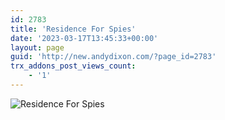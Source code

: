 ```yaml
---
id: 2783
title: 'Residence For Spies'
date: '2023-03-17T13:45:33+00:00'
layout: page
guid: 'http://new.andydixon.com/?page_id=2783'
trx_addons_post_views_count:
    - '1'
---
```


![Residence For Spies](https://i0.wp.com/assets.g8x2.ldn.idrivee2-23.com/posters/Residence%20For%20Spies%2001.jpg?w=1200&ssl=1 "Residence For Spies")
